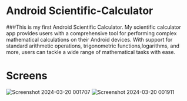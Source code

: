 # Android Scientific-Calculator
###This is my first Android Scientific Calculator. My scientific calculator app provides users with a comprehensive tool for performing complex mathematical calculations on their Android devices. With support for standard arithmetic operations, trigonometric functions,logarithms, and more, users can tackle a wide range of mathematical tasks with ease.


# Screens

![Screenshot 2024-03-20 001707](https://github.com/Zahid404Mars/Android_Scientific_calculator/assets/114461735/530fe563-c6d3-4372-ba71-2013aafe4bd7) ![Screenshot 2024-03-20 001911](https://github.com/Zahid404Mars/Android_Scientific_calculator/assets/114461735/794a391c-3bc5-41df-b08c-7f2fb51fb44e)

